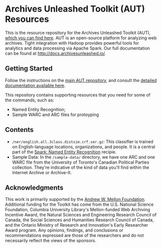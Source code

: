 # Archives Unleashed Toolkit (AUT) Resources

This is the resource repository for the Archives Unleashed Toolkit (AUT), [which you can find here](https://github.com/archivesunleashed/aut). AUT is an open-source platform for analyzing web archives. Tight integration with Hadoop provides powerful tools for analytics and data processing via Apache Spark. Our full documentation can be found at <http://docs.archivesunleashed.io/>.

## Getting Started

Follow the instructions on the [main AUT repository](https://github.com/archivesunleashed/aut), and consult the [detailed documentation available here](http://docs.archivesunleashed.io/).

This repository contains supporting resources that you need for some of the commands, such as:
- Named Entity Recognition;
- Sample WARC and ARC files for protoyping

## Contents

- `/ner/english.all.3class.distsim.crf.ser.gz`: This classifier is trained on English-language locations, organizations, and people. It is a central part of the [Spark: Named Entity Recognition](http://docs.archivesunleashed.io/Spark-Named-Entity-Recognition/) recipie.
- Sample Data: In the `/sample-data/` directory, we have one ARC and one WARC file from the University of Toronto's Canadian Political Parties collection. They're indicative of the kind of data you'll find within the Internet Archive or Archive-It.

## Acknowledgments

This work is primarily supported by the [Andrew W. Mellon Foundation](https://uwaterloo.ca/arts/news/multidisciplinary-project-will-help-historians-unlock). Additional funding for the Toolkit has come from the U.S. National Science Foundation, Columbia University Library's Mellon-funded Web Archiving Incentive Award, the Natural Sciences and Engineering Research Council of Canada, the Social Sciences and Humanities Research Council of Canada, and the Ontario Ministry of Research and Innovation's Early Researcher Award program. Any opinions, findings, and conclusions or recommendations expressed are those of the researchers and do not necessarily reflect the views of the sponsors.